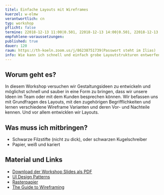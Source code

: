 ```yaml
---
titel: Einfache Layouts mit Wireframes
kuerzel: w-elmw
verantwortlich: cn
typ: workshop
pflicht: false
termine: 22018-12-13 11:00|0.501, 22018-12-13 14:00|0.501, 22018-12-13 16:00|0.501
empfohlene-voraussetzungen:
published: true
dauer: 120
raum: https://th-koeln.zoom.us/j/86238751739(Passwort steht im Ilias)
info: Wie kann ich schnell und einfach grobe Layoutstrukturen entwerfen und testen?
---
```


## Worum geht es?

In diesem Workshop versuchen wir Gestaltungsideen zu entwickeln und möglichst schnell und sauber in eine Form zu bringen, dass wir unsere Ideen im Team oder mit dem Kunden besprechen können. Wir befassen uns mit Grundfragen des Layouts, mit den zugehörigen Begrifflichkeiten und lernen verschiedene Wireframe Varianten und deren Vor- und Nachteile kennen. Und vor allem entwicklen wir Layouts.

## Was muss ich mitbringen?

- Schwarze Filzstifte (nicht zu dick), oder schwarzen Kugelschreiber
- Papier, weiß und kariert

## Material und Links
* [Download der Workshop Slides als PDF](../../download/workshop-layout-mit-wireframes/workshop-layout-mit-wireframes.pdf)
* [UI Design Patterns](http://ui-patterns.com/patterns)
* [Rasterpapier](../../download/workshop-layout-mit-wireframes/rasterpapier.zip)
* [The Guide to Wireframing](https://www.uxpin.com/studio/ebooks/guide-to-wireframing/)
